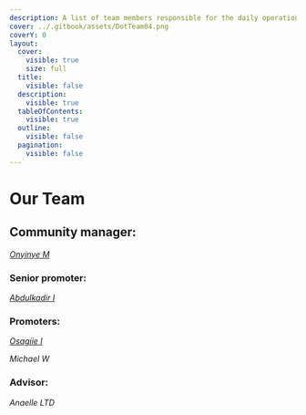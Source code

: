 ```yaml
---
description: A list of team members responsible for the daily operations of Dot.alert().
cover: ../.gitbook/assets/DotTeam04.png
coverY: 0
layout:
  cover:
    visible: true
    size: full
  title:
    visible: false
  description:
    visible: true
  tableOfContents:
    visible: true
  outline:
    visible: false
  pagination:
    visible: false
---
```


# Our Team

## Community manager:

[_Onyinye M_](https://twitter.com/ynnx\_\_\_)



### Senior promoter:

[_Abdulkadir I_](https://twitter.com/Gambo00004)



### Promoters:

[_Osagiie I_](https://twitter.com/0xosagiie)

_Michael W_



### Advisor:

_Anaelle LTD_

